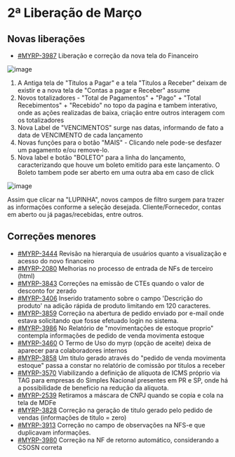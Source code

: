 # 2ª Liberação de Março
## Novas liberações 
* [#MYRP-3987](https://devmyrp.atlassian.net/browse/MYRP-3987) Liberação e correção da nova tela do Financeiro 

![image](https://i.imgur.com/kdYt8IL.jpg)

1. A Antiga tela de "Titulos a Pagar" e a tela "Titulos a Receber" deixam de existir e a nova tela de "Contas a pagar e Receber" assume
2. Novos totalizadores - "Total de Pagamentos" + "Pago" + "Total Recebimentos" + "Recebido" no topo da pagina e tambem interativo, onde as ações realizadas de baixa, criação entre outros interagem com os totalizadores 
3. Nova Label de "VENCIMENTOS" surge nas datas, informando de fato a data de VENCIMENTO de cada lançamento 
4. Novas funções para o botão "MAIS" - Clicando nele pode-se desfazer um pagamento e/ou remove-lo. 
5. Nova label e botão "BOLETO" para a linha do lançamento, caracterizando que houve um boleto emitido para este lançamento. O Boleto tambem pode ser aberto em uma outra aba em caso de click 

![image](https://i.imgur.com/VLawi90.jpg)

Assim que clicar na "LUPINHA", novos campos de filtro surgem para trazer as informações conforme a seleção desejada. Cliente/Fornecedor, contas em aberto ou já pagas/recebidas, entre outros. 

## Correções menores
* [#MYRP-3444](https://devmyrp.atlassian.net/browse/MYRP-3444) Revisão na hierarquia de usuários quanto a visualização e acesso do novo financeiro
* [#MYRP-2080](https://devmyrp.atlassian.net/browse/MYRP-2080) Melhorias no processo de entrada de NFs de terceiro (html)
* [#MYRP-3843](https://devmyrp.atlassian.net/browse/MYRP-3843) Correções na emissão de CTEs quando o valor de desconto for zerado
* [#MYRP-3406](https://devmyrp.atlassian.net/browse/MYRP-3460) Inserido tratamento sobre o campo 'Descrição do produto' na adição rápida de produto limitando em 120 caracteres.
* [#MYRP-3859](https://devmyrp.atlassian.net/browse/MYRP-3859) Correção na abertura de pedido enviado por e-mail onde estava solicitando que fosse efetuado login no sistema.
* [#MYRP-3986](https://devmyrp.atlassian.net/browse/MYRP-3986) No Relatório de "movimentações de estoque proprio" contempla informações de pedido de venda movimenta estoque 
* [#MYRP-3460](https://devmyrp.atlassian.net/browse/MYRP-3460) O Termo de Uso do myrp (opção de aceite) deixa de aparecer para colaboradores internos 
* [#MYRP-3858](https://devmyrp.atlassian.net/browse/MYRP-3858) Um titulo gerado através do "pedido de venda movimenta estoque" passa a constar no relatório de comissão por titulos a receber 
* [#MYRP-3570](https://devmyrp.atlassian.net/browse/MYRP-3570) Viabilizando a definição de alíquota de ICMS próprio via TAG para empresas do Simples Nacional presentes em PR e SP, onde há a possibilidade de beneficio na redução da alíquota.
* [#MYRP-2539](https://devmyrp.atlassian.net/browse/MYRP-2539) Retiramos a máscara de CNPJ quando se copia e cola na tela de MDFe
* [#MYRP-3828](https://devmyrp.atlassian.net/browse/MYRP-3828) Correção na geração de titulo gerado pelo pedido de vendas (informações de titulo = zero)
* [#MYRP-3913](https://devmyrp.atlassian.net/browse/MYRP-3913) Correção no campo de observações na NFS-e que duplicavam informações.
* [#MYRP-3980](https://devmyrp.atlassian.net/browse/MYRP-3980) Correção na NF de retorno automático, considerando a CSOSN correta



